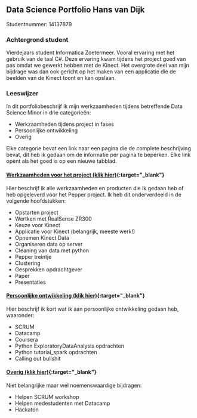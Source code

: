 ## Data Science Portfolio Hans van Dijk
Studentnummer: 14137879

### Achtergrond student
Vierdejaars student Informatica Zoetermeer. Vooral ervaring met het gebruik van de taal C#. Deze ervaring kwam tijdens het project goed van pas omdat we gewerkt hebben met de Kinect. Het overgrote deel van mijn bijdrage was dan ook gericht op het maken van een applicatie die de beelden van de Kinect toont en kan opslaan.

### Leeswijzer
In dit portfoliobeschrijf ik mijn werkzaamheden tijdens betreffende Data Science Minor in drie categorieën:
- Werkzaamheden tijdens project in fases
- Persoonlijke ontwikkeling 
- Overig

Elke categorie bevat een link naar een pagina die de complete beschrijving bevat, dit heb ik gedaan om de informatie per pagina te beperken. Elke link opent als het goed is op een nieuwe tabblad.

#### [Werkzaamheden voor het project (klik hier)](werkzaamheden.md){:target="_blank"}
Hier beschrijf ik alle werkzaamheden en producten die ik gedaan heb of heb opgeleverd voor het Pepper project. Ik heb dit onderverdeeld in de volgende hoofdstukken:
- Opstarten project
- Wertken met RealSense ZR300
- Keuze voor Kinect
- Applicatie voor Kinect (belangrijk, meeste werk!)
- Opnemen Kinect Data
- Organiseren data op server
- Cleaning van data met python
- Pepper treintje
- Clustering
- Gesprekken opdrachtgever
- Paper
- Presentaties

#### [Persoonlijke ontwikkeling (klik hier)](ontwikkeling.md){:target="_blank"}
Hier beschrijf ik kort wat ik aan persoonlijke ontwikkeling gedaan heb, waaronder:
- SCRUM
- Datacamp
- Coursera
- Python ExploratoryDataAnalysis opdrachten
- Python tutorial_spark opdrachten
- Calling out bullshit


#### [Overig (klik hier)](overig.md){:target="_blank"}
Niet belangrijke maar wel noemenswaardige bijdragen:
- Helpen SCRUM workshop
- Helpen medestudenten met Datacamp
- Hackaton
